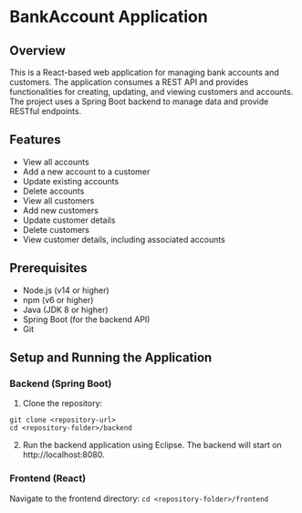 # BankAccount Application



## Overview

This is a React-based web application for managing bank accounts and customers. The application consumes a REST API and provides functionalities for creating, updating, and viewing customers and accounts. The project uses a Spring Boot backend to manage data and provide RESTful endpoints.

## Features
- View all accounts
- Add a new account to a customer
- Update existing accounts
- Delete accounts
- View all customers
- Add new customers
- Update customer details
- Delete customers
- View customer details, including associated accounts

## Prerequisites
- Node.js (v14 or higher)
- npm (v6 or higher)
- Java (JDK 8 or higher)
- Spring Boot (for the backend API)
- Git

## Setup and Running the Application
### Backend (Spring Boot)

1. Clone the repository:
```
git clone <repository-url>
cd <repository-folder>/backend

```
2. Run the backend application using Eclipse. The backend will start on http://localhost:8080.

### Frontend (React)
Navigate to the frontend directory:
`cd <repository-folder>/frontend`


